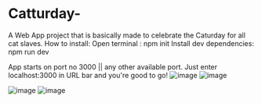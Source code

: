 # Catturday-
A Web App project that is basically made to celebrate the Caturday for all cat slaves.
How to install:
 Open terminal : npm init
 Install dev dependencies: npm run dev
 
 App starts on port no 3000 || any other available port.
 Just enter localhost:3000 in URL bar and you're good to go!
 ![image](https://user-images.githubusercontent.com/50805195/123964079-b8b18a00-d9d0-11eb-8bc2-9b3ea23f2d25.png)
 ![image](https://user-images.githubusercontent.com/50805195/123964264-ded72a00-d9d0-11eb-87e1-fee43f83de4c.png)

![image](https://user-images.githubusercontent.com/50805195/123964197-d41c9500-d9d0-11eb-910f-c74b1a60ec13.png)
![image](https://user-images.githubusercontent.com/50805195/123964396-fd3d2580-d9d0-11eb-9b07-c2db585c8674.png)


